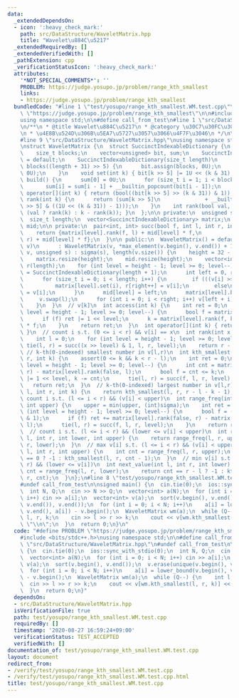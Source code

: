 ```yaml
---
data:
  _extendedDependsOn:
  - icon: ':heavy_check_mark:'
    path: src/DataStructure/WaveletMatrix.hpp
    title: "Wavelet\u884C\u5217"
  _extendedRequiredBy: []
  _extendedVerifiedWith: []
  _pathExtension: cpp
  _verificationStatusIcon: ':heavy_check_mark:'
  attributes:
    '*NOT_SPECIAL_COMMENTS*': ''
    PROBLEM: https://judge.yosupo.jp/problem/range_kth_smallest
    links:
    - https://judge.yosupo.jp/problem/range_kth_smallest
  bundledCode: "#line 1 \"test/yosupo/range_kth_smallest.WM.test.cpp\"\n#define PROBLEM\
    \ \"https://judge.yosupo.jp/problem/range_kth_smallest\"\n\n#include <bits/stdc++.h>\n\
    using namespace std;\n\n#define call_from_test\n#line 1 \"src/DataStructure/WaveletMatrix.hpp\"\
    \n/**\n * @title Wavelet\u884C\u5217\n * @category \u30C7\u30FC\u30BF\u69CB\u9020\
    \n * \u4E8B\u524D\u306B\u5EA7\u5727\u3057\u3066\u4F7F\u3046\n */\n\n#ifndef call_from_test\n\
    #line 9 \"src/DataStructure/WaveletMatrix.hpp\"\nusing namespace std;\n#endif\n\
    \nstruct WaveletMatrix {\n  struct SuccinctIndexableDictionary {\n    size_t length;\n\
    \    size_t blocks;\n    vector<unsigned> bit, sum;\n    SuccinctIndexableDictionary()\
    \ = default;\n    SuccinctIndexableDictionary(size_t length)\n        : length(length),\
    \ blocks((length + 31) >> 5) {\n      bit.assign(blocks, 0U);\n      sum.assign(blocks,\
    \ 0U);\n    }\n    void set(int k) { bit[k >> 5] |= 1U << (k & 31); }\n    void\
    \ build() {\n      sum[0] = 0U;\n      for (size_t i = 1; i < blocks; i++)\n \
    \       sum[i] = sum[i - 1] + __builtin_popcount(bit[i - 1]);\n    }\n    bool\
    \ operator[](int k) { return (bool((bit[k >> 5] >> (k & 31)) & 1)); }\n    int\
    \ rank(int k) {\n      return (sum[k >> 5]\n              + __builtin_popcount(bit[k\
    \ >> 5] & ((1U << (k & 31)) - 1)));\n    }\n    int rank(bool val, int k) { return\
    \ (val ? rank(k) : k - rank(k)); }\n  };\n\n private:\n  unsigned sigma, height;\n\
    \  size_t length;\n  vector<SuccinctIndexableDictionary> matrix;\n  vector<int>\
    \ mid;\n\n private:\n  pair<int, int> succ(bool f, int l, int r, int level) {\n\
    \    return {matrix[level].rank(f, l) + mid[level] * f,\n            matrix[level].rank(f,\
    \ r) + mid[level] * f};\n  }\n\n public:\n  WaveletMatrix() = default;\n  WaveletMatrix(vector<int>\
    \ v)\n      : WaveletMatrix(v, *max_element(v.begin(), v.end()) + 1) {}\n  WaveletMatrix(vector<int>\
    \ v, unsigned s) : sigma(s), length(v.size()) {\n    height = 32 - __builtin_clz(sigma);\n\
    \    matrix.resize(height);\n    mid.resize(height);\n    vector<int> l(length),\
    \ r(length);\n    for (int level = height - 1; level >= 0; level--) {\n      matrix[level]\
    \ = SuccinctIndexableDictionary(length + 1);\n      int left = 0, right = 0;\n\
    \      for (size_t i = 0; i < length; i++) {\n        if (((v[i] >> level) & 1))\n\
    \          matrix[level].set(i), r[right++] = v[i];\n        else\n          l[left++]\
    \ = v[i];\n      }\n      mid[level] = left;\n      matrix[level].build();\n \
    \     v.swap(l);\n      for (int i = 0; i < right; i++) v[left + i] = r[i];\n\
    \    }\n  }\n  // v[k]\n  int access(int k) {\n    int ret = 0;\n    for (int\
    \ level = height - 1; level >= 0; level--) {\n      bool f = matrix[level][k];\n\
    \      if (f) ret |= 1 << level;\n      k = matrix[level].rank(f, k) + mid[level]\
    \ * f;\n    }\n    return ret;\n  }\n  int operator[](int k) { return access(k);\
    \ }\n  // count i s.t. (0 <= i < r) && v[i] == x\n  int rank(int x, int r) {\n\
    \    int l = 0;\n    for (int level = height - 1; level >= 0; level--)\n     \
    \ tie(l, r) = succ((x >> level) & 1, l, r, level);\n    return r - l;\n  }\n \
    \ // k-th(0-indexed) smallest number in v[l,r)\n  int kth_smallest(int l, int\
    \ r, int k) {\n    assert(0 <= k && k < r - l);\n    int ret = 0;\n    for (int\
    \ level = height - 1; level >= 0; level--) {\n      int cnt = matrix[level].rank(false,\
    \ r) - matrix[level].rank(false, l);\n      bool f = cnt <= k;\n      if (f) ret\
    \ |= 1 << level, k -= cnt;\n      tie(l, r) = succ(f, l, r, level);\n    }\n \
    \   return ret;\n  }\n  // k-th(0-indexed) largest number in v[l,r)\n  int kth_largest(int\
    \ l, int r, int k) {\n    return kth_smallest(l, r, r - l - k - 1);\n  }\n  //\
    \ count i s.t. (l <= i < r) && (v[i] < upper)\n  int range_freq(int l, int r,\
    \ int upper) {\n    upper = min(upper, (int)sigma);\n    int ret = 0;\n    for\
    \ (int level = height - 1; level >= 0; level--) {\n      bool f = ((upper >> level)\
    \ & 1);\n      if (f) ret += matrix[level].rank(false, r) - matrix[level].rank(false,\
    \ l);\n      tie(l, r) = succ(f, l, r, level);\n    }\n    return ret;\n  }\n\
    \  // count i s.t. (l <= i < r) && (lower <= v[i] < upper)\n  int range_freq(int\
    \ l, int r, int lower, int upper) {\n    return range_freq(l, r, upper) - range_freq(l,\
    \ r, lower);\n  }\n  // max v[i] s.t. (l <= i < r) && (v[i] < upper)\n  int prev_value(int\
    \ l, int r, int upper) {\n    int cnt = range_freq(l, r, upper);\n    return cnt\
    \ == 0 ? -1 : kth_smallest(l, r, cnt - 1);\n  }\n  // min v[i] s.t. (l <= i <\
    \ r) && (lower <= v[i])\n  int next_value(int l, int r, int lower) {\n    int\
    \ cnt = range_freq(l, r, lower);\n    return cnt == r - l ? -1 : kth_smallest(l,\
    \ r, cnt);\n  }\n};\n#line 8 \"test/yosupo/range_kth_smallest.WM.test.cpp\"\n\
    #undef call_from_test\n\nsigned main() {\n  cin.tie(0);\n  ios::sync_with_stdio(0);\n\
    \  int N, Q;\n  cin >> N >> Q;\n  vector<int> a(N);\n  for (int i = 0; i < N;\
    \ i++) cin >> a[i];\n  vector<int> v(a);\n  sort(v.begin(), v.end());\n  v.erase(unique(v.begin(),\
    \ v.end()), v.end());\n  for (int i = 0; i < N; i++)\n    a[i] = lower_bound(v.begin(),\
    \ v.end(), a[i]) - v.begin();\n  WaveletMatrix wm(a);\n  while (Q--) {\n    int\
    \ l, r, k;\n    cin >> l >> r >> k;\n    cout << v[wm.kth_smallest(l, r, k)] <<\
    \ \"\\n\";\n  }\n  return 0;\n}\n"
  code: "#define PROBLEM \"https://judge.yosupo.jp/problem/range_kth_smallest\"\n\n\
    #include <bits/stdc++.h>\nusing namespace std;\n\n#define call_from_test\n#include\
    \ \"src/DataStructure/WaveletMatrix.hpp\"\n#undef call_from_test\n\nsigned main()\
    \ {\n  cin.tie(0);\n  ios::sync_with_stdio(0);\n  int N, Q;\n  cin >> N >> Q;\n\
    \  vector<int> a(N);\n  for (int i = 0; i < N; i++) cin >> a[i];\n  vector<int>\
    \ v(a);\n  sort(v.begin(), v.end());\n  v.erase(unique(v.begin(), v.end()), v.end());\n\
    \  for (int i = 0; i < N; i++)\n    a[i] = lower_bound(v.begin(), v.end(), a[i])\
    \ - v.begin();\n  WaveletMatrix wm(a);\n  while (Q--) {\n    int l, r, k;\n  \
    \  cin >> l >> r >> k;\n    cout << v[wm.kth_smallest(l, r, k)] << \"\\n\";\n\
    \  }\n  return 0;\n}"
  dependsOn:
  - src/DataStructure/WaveletMatrix.hpp
  isVerificationFile: true
  path: test/yosupo/range_kth_smallest.WM.test.cpp
  requiredBy: []
  timestamp: '2020-08-27 16:59:24+09:00'
  verificationStatus: TEST_ACCEPTED
  verifiedWith: []
documentation_of: test/yosupo/range_kth_smallest.WM.test.cpp
layout: document
redirect_from:
- /verify/test/yosupo/range_kth_smallest.WM.test.cpp
- /verify/test/yosupo/range_kth_smallest.WM.test.cpp.html
title: test/yosupo/range_kth_smallest.WM.test.cpp
---
```


